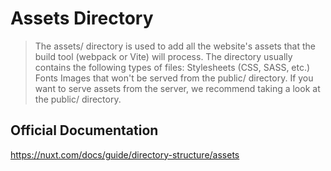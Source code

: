 # Assets Directory

> The assets/ directory is used to add all the website's assets that the build tool (webpack or Vite) will process.
> The directory usually contains the following types of files:
> Stylesheets (CSS, SASS, etc.)
> Fonts
> Images that won't be served from the public/ directory.
> If you want to serve assets from the server, we recommend taking a look at the public/ directory.

## Official Documentation

https://nuxt.com/docs/guide/directory-structure/assets
